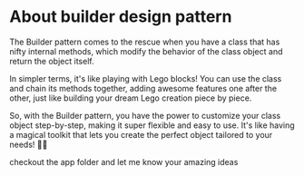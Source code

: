 # About builder design pattern

The Builder pattern comes to the rescue when you have a class that has nifty internal methods, which modify the behavior of the class object and return the object itself.

In simpler terms, it's like playing with Lego blocks! You can use the class and chain its methods together, adding awesome features one after the other, just like building your dream Lego creation piece by piece.

So, with the Builder pattern, you have the power to customize your class object step-by-step, making it super flexible and easy to use. It's like having a magical toolkit that lets you create the perfect object tailored to your needs! 🚀🧱

checkout the app folder and let me know your amazing ideas